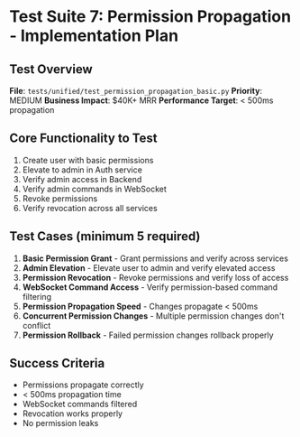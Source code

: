 # Test Suite 7: Permission Propagation - Implementation Plan

## Test Overview
**File**: `tests/unified/test_permission_propagation_basic.py`
**Priority**: MEDIUM
**Business Impact**: $40K+ MRR
**Performance Target**: < 500ms propagation

## Core Functionality to Test
1. Create user with basic permissions
2. Elevate to admin in Auth service
3. Verify admin access in Backend
4. Verify admin commands in WebSocket
5. Revoke permissions
6. Verify revocation across all services

## Test Cases (minimum 5 required)

1. **Basic Permission Grant** - Grant permissions and verify across services
2. **Admin Elevation** - Elevate user to admin and verify elevated access
3. **Permission Revocation** - Revoke permissions and verify loss of access
4. **WebSocket Command Access** - Verify permission-based command filtering
5. **Permission Propagation Speed** - Changes propagate < 500ms
6. **Concurrent Permission Changes** - Multiple permission changes don't conflict
7. **Permission Rollback** - Failed permission changes rollback properly

## Success Criteria
- Permissions propagate correctly
- < 500ms propagation time
- WebSocket commands filtered
- Revocation works properly
- No permission leaks